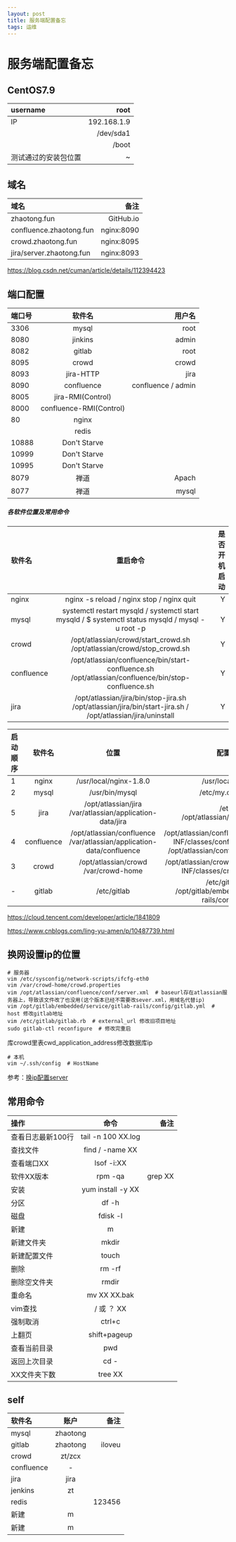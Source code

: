 ```yaml
---
layout: post
title: 服务端配置备忘
tags: 运维
---
```


# 服务端配置备忘

## CentOS7.9

| username   | root | 
| :----- | ----------: | 
| IP |  192.168.1.9  | 
|  |  /dev/sda1  | 
|  |  /boot | 
| 测试通过的安装包位置 |  ~ | 

## 域名

| 域名  | 备注 | 
| :----- | ----------: | 
| zhaotong.fun | GitHub.io  | 
| confluence.zhaotong.fun   | nginx:8090 | 
| crowd.zhaotong.fun   | nginx:8095 | 
| jira/server.zhaotong.fun   | nginx:8093 | 

https://blog.csdn.net/cuman/article/details/112394423

## 端口配置

| 端口号   | 软件名 |     用户名 |
| :----- | :--: | -------: |
| 3306 |  mysql  | root |
| 8080 |  jinkins  | admin |
| 8082 |  gitlab  | root |
| 8095 |  crowd  | crowd |
| 8093 |  jira-HTTP  | jira |
| 8090 |   confluence  | confluence / admin |
| 8005 |  jira-RMI(Control) |  |
| 8000 |  confluence-RMI(Control) |  |
| 80 |  nginx  |  |
|  |  redis  |  |
| 10888 |  Don't Starve  |  |
| 10999 |  Don't Starve  |  |
| 10995 |  Don't Starve  |  |
| 8079 |  禅道  | Apach |
| 8077 |  禅道  | mysql |

##### 各软件位置及常用命令

| 软件名 | 重启命令 | 是否开机启动 |
| :---- | :-------: | -------: |
| nginx | nginx -s reload / nginx stop / nginx quit | Y |
| mysql | systemctl restart mysqld / systemctl start mysqld / $ systemctl status mysqld / mysql -u root -p | Y |
| crowd | /opt/atlassian/crowd/start_crowd.sh /opt/atlassian/crowd/stop_crowd.sh  | Y |
| confluence | /opt/atlassian/confluence/bin/start-confluence.sh /opt/atlassian/confluence/bin/stop-confluence.sh | Y |
| jira | /opt/atlassian/jira/bin/stop-jira.sh /opt/atlassian/jira/bin/start-jira.sh / /opt/atlassian/jira/uninstall | Y |


| 启动顺序 | 软件名   | 位置 | 配置文件位置 |    日志位置 |
| :----- | :--: | :-------: | :-------: | :-------: |
| 1 | nginx | /usr/local/nginx-1.8.0 | /usr/local/nginx/conf/ |      |
| 2 | mysql | /usr/bin/mysql | /etc/my.cnf /etc/profile | /var/log/mysqld.log |
| 5 | jira | /opt/atlassian/jira /var/atlassian/application-data/jira | /etc/profile /opt/atlassian/jira/conf/server.xml  |  |
| 4 | confluence | /opt/atlassian/confluence /var/atlassian/application-data/confluence | /opt/atlassian/confluence/confluence/WEB-INF/classes/confluence-init.properties /opt/atlassian/confluence/conf/server.xml | /var/atlassian/application-data/confluence/logs/atlassian-confluence.log |
| 3 | crowd | /opt/atlassian/crowd /var/crowd-home | /opt/atlassian/crowd/crowd-webapp/WEB-INF/classes/crowd-init.properties | /var/crowd-home/logs/atlassian-crowd.log |
| - | gitlab | /etc/gitlab | /etc/gitlab/gitlab.rb /opt/gitlab/embedded/service/gitlab-rails/config/gitlab.yml | /var/log/gitlab |


https://cloud.tencent.com/developer/article/1841809

https://www.cnblogs.com/ling-yu-amen/p/10487739.html


## 换网设置ip的位置
```
# 服务器
vim /etc/sysconfig/network-scripts/ifcfg-eth0
vim /var/crowd-home/crowd.properties
vim /opt/atlassian/confluence/conf/server.xml  # baseurl存在atlassian服务器上，导致该文件改了也没用(这个版本已经不需要改sever.xml，用域名代替ip)
vim /opt/gitlab/embedded/service/gitlab-rails/config/gitlab.yml  # host 修改gitlab地址
vim /etc/gitlab/gitlab.rb  # external_url 修改旧项目地址
sudo gitlab-ctl reconfigure  # 修改完重启
```
库crowd里表cwd_application_address修改数据库ip

```
# 本机
vim ~/.ssh/config  # HostName
```

参考：[换ip配置server](https://mp.weixin.qq.com/s?__biz=MzU0NzUxMzYzOA==&mid=2247483731&idx=1&sn=d509821104bc28f60b8e4c20ef42b03d&chksm=fb4c751acc3bfc0c050b2700f2cb3dd0a0f821c79560a18ad9ba7cb92cd7db677a9fa2643f77&token=1232437534&lang=zh_CN#rd)


## 常用命令

| 操作   | 命令 |     备注 |
| :----- | :--: | -------: |
| 查看日志最新100行 |  tail -n 100 XX.log  | |
| 查找文件 |  find / -name XX  | |
| 查看端口XX |  lsof -i:XX  | |
| 软件XX版本 |  rpm -qa|grep XX  | |
| 安装 |  yum install -y XX  | |
| 分区 |  df -h  | |
| 磁盘 |  fdisk -l  | |
| 新建 |  m  | |
| 新建文件夹 |  mkdir  | |
| 新建配置文件 |  touch  | |
| 删除 |  rm -rf | |
| 删除空文件夹 |  rmdir | |
| 重命名 |  mv XX XX.bak  | |
| vim查找 |  / 或 ？ XX  | |
| 强制取消 |  ctrl+c  | |
| 上翻页 |  shift+pageup  | |
| 查看当前目录 |  pwd  | |
| 返回上次目录 |  cd -  | |
| XX文件夹下数 |  tree XX  | |

## self

| 软件名   | 账户 |     备注 |
| :----- | :--: | -------: |
| mysql |  zhaotong  | |
| gitlab |  zhaotong  | iloveu |
| crowd |  zt/zcx  | |
| confluence |  -  | |
| jira |  jira  | |
| jenkins |  zt  | |
| redis |    | 123456 |
| 新建 |  m  | |
| 新建 |  m  | |
